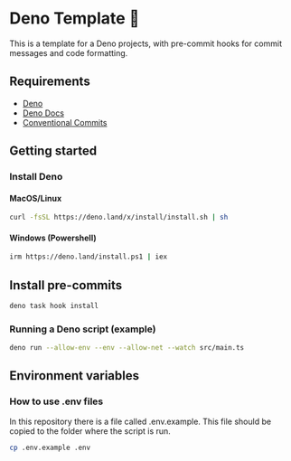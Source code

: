# Deno Template 🦕

This is a template for a Deno projects, with pre-commit hooks for commit messages and code formatting.

## Requirements

- [Deno](https://deno.com/manual/getting_started/installation)
- [Deno Docs](https://docs.deno.com/runtime/)
- [Conventional Commits](https://l.dotarvid.com/cc)

## Getting started

### Install Deno

#### MacOS/Linux

```bash
curl -fsSL https://deno.land/x/install/install.sh | sh
```

#### Windows (Powershell)

```bash
irm https://deno.land/install.ps1 | iex
```

## Install pre-commits

```bash
deno task hook install
```

### Running a Deno script (example)

```bash
deno run --allow-env --env --allow-net --watch src/main.ts
```

## Environment variables

### How to use .env files

In this repository there is a file called .env.example. This file should be copied to the folder where the script is run.

```bash
cp .env.example .env
```
